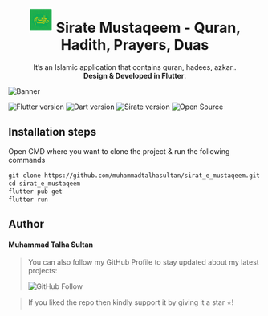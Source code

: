
<h1 align="center"> <img height='50' alt='icon' src='./assets/logo.png'/>  Sirate Mustaqeem - Quran, Hadith, Prayers, Duas</h1><p align="center">It’s an Islamic application that contains quran, hadees, azkar.</b>. <br> <b>Design & Developed in Flutter</b>.</p>

![Banner](assets/banner.png)

![Flutter version](https://img.shields.io/badge/Flutter-Version%202.5.0-blue) ![Dart version](https://img.shields.io/badge/Dart-Version%202.14.1-blue) ![Sirate version](https://img.shields.io/badge/Siate%20Mustaqeem-Version%201.0.0-green) ![Open Source](https://img.shields.io/badge/Open%20Source-%E2%9D%A4-red?style=flat)

## Installation steps

Open CMD where you want to clone the project & run the following commands

```
git clone https://github.com/muhammadtalhasultan/sirat_e_mustaqeem.git
cd sirat_e_mustaqeem
flutter pub get
flutter run
```

## Author

#### Muhammad Talha Sultan

> You can also follow my GitHub Profile to stay updated about my latest projects: 
> 
> ![GitHub Follow](https://img.shields.io/github/followers/muhammadtalhasultan)

> If you liked the repo then kindly support it by giving it a star ⭐!

